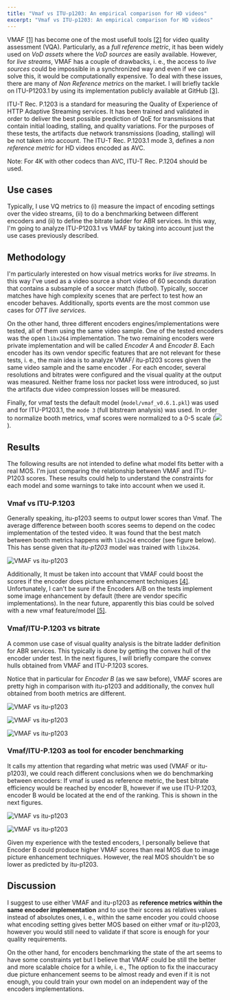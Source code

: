 ```yaml
---
title: "Vmaf vs ITU-p1203: An empirical comparison for HD videos"
excerpt: "Vmaf vs ITU-p1203: An empirical comparison for HD videos"
---
```

 
VMAF [[1]](https://github.com/Netflix/vmaf) has become one of the most usefull tools [[2]](https://netflixtechblog.com/vmaf-the-journey-continues-44b51ee9ed12) for video quality assessment (VQA). Particularly, as a *full reference metric*,  it has been widely used  on *VoD assets* where the *VoD sources* are easily available. However, for *live streams*, VMAF has a couple of drawbacks, i. e., the access to *live sources* could be impossible in a synchronized way and even if we can solve this, it would be computationally expensive. To deal with these issues, there are many of *Non  Reference metrics* on the market. I will briefly tackle on ITU-P1203.1 by using its implementation publicly available at GitHub [[3]](https://github.com/itu-p1203/itu-p1203).

ITU-T Rec. P.1203 is a standard for measuring the Quality of Experience of HTTP Adaptive Streaming services. It has been trained and validated in order to deliver the best possible prediction of QoE for transmissions that contain initial loading, stalling, and quality variations. For the purposes of these tests, the artifacts due network transmissions (loading, stalling) will be not taken into account. The ITU-T Rec. P.1203.1 mode 3, defines a *non reference metric* for HD videos encoded as AVC.

Note: For 4K with other codecs than AVC, ITU-T Rec. P.1204 should be used.

## Use cases

Typically, I use VQ metrics to (i) measure the impact of encoding settings over the video streams, (ii) to do a benchmarking between different encoders and (ii) to define the bitrate ladder for ABR services. In this way, I'm going to analyze ITU-P1203.1 vs VMAF by taking into account just the use cases previously described.

## Methodology

I'm particularly interested on how visual metrics works for *live streams*. In this way I've used as a video source a short video of 60 seconds duration that contains a subsample of a soccer match (futbol). Typically, soccer matches have high complexity scenes that are  perfect to test how an encoder behaves. Additionally, sports events are the most common use cases for *OTT live services*.

On the other hand, three different encoders engines/implementations were tested, all of them using the same video sample. One of the tested encoders was the open `libx264` implementation. The two remaining encoders were private implementation and will be called *Encoder A* and *Encoder B*. Each encoder has its own vendor specific features that are not relevant for these tests, i. e., the main idea is to analyze VMAF/ itu-p1203 scores given the same video sample and the same encoder . For each encoder, several resolutions and bitrates were configured and the visual quality at the output was measured. Neither frame loss nor packet loss were introduced, so just the artifacts due video compression losses will be measured.

Finally, for vmaf tests the default model (`model/vmaf_v0.6.1.pkl`) was used  and for ITU-P1203.1, the `mode 3` (full bitstream analysis) was used. In order to normalize booth metrics, vmaf scores were normalized to a 0-5 scale (<img src="https://render.githubusercontent.com/render/math?math=\frac{vmaf}{20}">).

## Results

The following results are not intended to define what model fits better with a real MOS. I'm just comparing the relationship between VMAF and ITU-P1203 scores. These results could help to understand the constraints for each model and some warnings to take into account when we used it.

### Vmaf vs ITU-P.1203

Generally speaking, itu-p1203 seems to output lower scores than Vmaf. The average difference between booth scores seems to depend on the codec implementation of the tested video. It was found that the best match between booth metrics happens with `libx264` encoder (see figure below).   This has sense given that *itu-p1203* model was trained with `libx264`.

![VMAF vs itu-p1203](/broadcast/vmaf_vs_p1203/vmaf_p1203.png)

Additionally, It must be taken into account that VMAF could boost the scores if the encoder does picture enhancement techniques [[4]](https://docs.google.com/document/d/1dJczEhXO0MZjBSNyKmd3ARiCTdFVMNPBykH4_HMPoyY/edit). Unfortunately, I can't be sure if the Encoders A/B on the tests implement some image enhancement by default (there are vendor specific implementations). In the near future, apparently  this bias could be solved with a new vmaf feature/model [[5]](https://github.com/Netflix/vmaf/issues/661#issuecomment-685993791).

### Vmaf/ITU-P.1203 vs bitrate

A common use case of visual quality analysis is the bitrate ladder definition for ABR services. This typically is done by getting the convex hull of the encoder under test. In the next figures, I will briefly compare the convex hulls obtained from VMAF and ITU-P.1203 scores.

Notice that in particular for *Encoder B* (as we saw before), VMAF scores are pretty high in comparison with itu-p1203 and additionally, the convex hull obtained from booth metrics are different.

![VMAF vs itu-p1203](/broadcast/vmaf_vs_p1203/cv_x264.png)

![VMAF vs itu-p1203](/broadcast/vmaf_vs_p1203/cv_encoderA.png)

![VMAF vs itu-p1203](/broadcast/vmaf_vs_p1203/cv_encoderB.png)

### Vmaf/ITU-P.1203 as tool for encoder benchmarking

It calls my attention that regarding what metric was used (VMAF or itu-p1203), we could reach different conclusions when we do benchmarking between encoders: If vmaf is used as reference metric, the best bitrate efficiency would be reached by encoder B, however if we use ITU-P.1203, encoder B would be located at the end of the ranking. This is shown in the next figures.

![VMAF vs itu-p1203](/broadcast/vmaf_vs_p1203/encoders_vmaf.png)

![VMAF vs itu-p1203](/broadcast/vmaf_vs_p1203/encoders_p1203.png)

Given my experience with the tested encoders, I personally believe that Encoder B could produce higher VMAF scores than real MOS due to  image picture enhancement techniques. However, the real MOS shouldn't be so lower as predicted by itu-p1203.

## Discussion

I suggest to use either VMAF and  itu-p1203 as **reference metrics within the same encoder implementation** and to use their scores as relatives values  instead of absolutes ones, i. e., within the same encoder you could choose what encoding setting gives better MOS based on either vmaf or itu-p1203, however you would still need to validate if that score is enough for your quality requirements.
 
On the other hand, for encoders benchmarking the state of the art seems to have some constraints yet but I believe that VMAF could be still the better and more scalable choice for a while, i. e., The option to fix the inaccuracy due picture enhancement seems to be almost ready and even if it is not enough, you could train your own model on an independent way of the encoders implementations.

